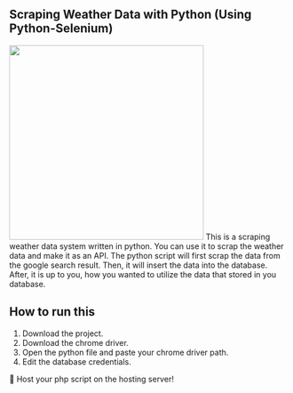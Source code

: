 Scraping Weather Data with Python (Using Python-Selenium)
-----
<img src="https://i.ibb.co/1vJVtLs/Discord-Projects-Banner.jpg" width="350">
This is a scraping weather data system written in python. You can use it to scrap the weather data and make it as an API.
The python script will first scrap the data from the google search result. Then, it will insert the data into the database.
After, it is up to you, how you wanted to utilize the data that stored in you database.
<br>

How to run this
----
1. Download the project.
2. Download the chrome driver.
3. Open the python file and paste your chrome driver path.
4. Edit the database credentials.

🤗 Host your php script on the hosting server!
